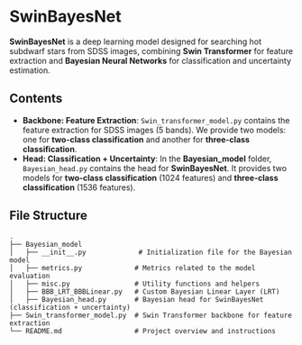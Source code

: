 
# SwinBayesNet

**SwinBayesNet** is a deep learning model designed for searching hot subdwarf stars from SDSS images, combining **Swin Transformer** for feature extraction and **Bayesian Neural Networks** for classification and uncertainty estimation. 

## Contents

- **Backbone: Feature Extraction**: `Swin_transformer_model.py` contains the feature extraction for SDSS images (5 bands). We provide two models: one for **two-class classification** and another for **three-class classification**.
- **Head: Classification + Uncertainty**: In the **Bayesian_model** folder, `Bayesian_head.py` contains the head for **SwinBayesNet**. It provides two models for **two-class classification** (1024 features) and **three-class classification** (1536 features).

## File Structure

```
.
├── Bayesian_model
│   ├── __init__.py             # Initialization file for the Bayesian model
│   ├── metrics.py             # Metrics related to the model evaluation
│   ├── misc.py                # Utility functions and helpers
│   ├── BBB_LRT_BBBLinear.py   # Custom Bayesian Linear Layer (LRT)
│   ├── Bayesian_head.py       # Bayesian head for SwinBayesNet (classification + uncertainty)
├── Swin_transformer_model.py  # Swin Transformer backbone for feature extraction
└── README.md                  # Project overview and instructions
```
